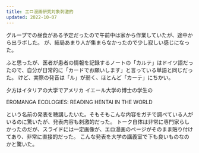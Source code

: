 ```yaml
---
title: エロ漫画研究対象刺激的
updated: 2022-10-07
---
```


グループでの昼食がある予定だったので午前中は家から作業していたが、途中から出ラボした。
が、結局あまり人が集まらなかったので少し寂しい感じになった。

ふと思ったが、医者が患者の情報を記録するノートの「カルテ」はドイツ語だったので、自分が日常的に「カードでお願いします」と言っている単語と同じだった。
けど、実際の発音は「ル」が弱く、ほとんど「カーテ」にちかい。

夕方はイタリアの大学でアメリカ イエール大学の博士の学生の

EROMANGA ECOLOGIES: READING HENTAI IN THE WORLD

という名前の発表を聴講したいた。そもそもこんな内容をガチで調べている人がいるのに驚いたが、発表内容も刺激的だった。
トーク自体は非常に専門家らしかったのだが、スライドには一定画像が、エロ漫画のページがそのまま貼り付けてあり、非常に直接的だった。
こんな発表を大学の講義室で下も良いものなのかと驚いた。
